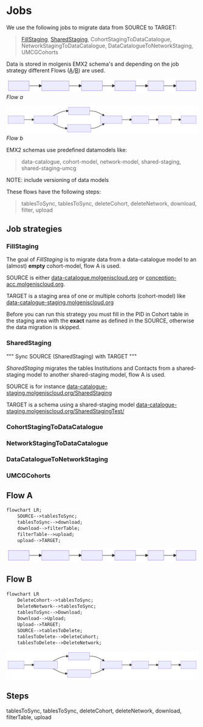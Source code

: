 # Jobs

We use the following jobs to migrate data from SOURCE to TARGET:
> [FillStaging](#fillstaging), [SharedStaging](#sharedstaging), CohortStagingToDataCatalogue, NetworkStagingToDataCatalogue, DataCatalogueToNetworkStaging, UMCGCohorts

Data is stored in molgenis EMX2 schema's and depending on the job strategy different Flows ([A](#flow-a)/[B](#flow-b)) are used.

![Flow A](/docs/img/job_flow_a.svg)
*Flow a*

![Flow B](/docs/img/job_flow_b.svg)
*Flow b*

EMX2 schemas use predefined datamodels like:
> data-catalogue, cohort-model, network-model, shared-staging, shared-staging-umcg

NOTE: include versioning of data models

These flows have the following steps:
> tablesToSync, tablesToSync, deleteCohort, deleteNetwork, download, filter, upload

## Job strategies

### FillStaging

The goal of *FillStaging* is to migrate data from a data-catalogue model to an (almost) **empty** cohort-model, flow A is used.

SOURCE is either [data-catalogue.molgeniscloud.org](https://data-catalogue.molgeniscloud.org/) or [conception-acc.molgeniscloud.org](https://conception-acc.molgeniscloud.org/).

TARGET is a staging area of one or multiple cohorts (cohort-model) like [data-catalogue-staging.molgeniscloud.org](https://data-catalogue-staging.molgeniscloud.org/)

Before you can run this strategy you must fill in the PID in Cohort table in the staging area with the **exact** name as defined in the SOURCE, otherwise the data migration is skipped.

### SharedStaging

""" Sync SOURCE (SharedStaging) with TARGET """

*SharedStaging* migrates the tables Institutions and Contacts from a shared-staging model to another shared-staging model, flow A is used.

SOURCE is for instance [data-catalogue-staging.molgeniscloud.org/SharedStaging](https://data-catalogue-staging.molgeniscloud.org/SharedStaging/tables/#/)

TARGET is a schema using a shared-staging model [data-catalogue-staging.molgeniscloud.org/SharedStagingTest/](https://data-catalogue-staging-test.molgeniscloud.org/SharedStagingTest/)

### CohortStagingToDataCatalogue

### NetworkStagingToDataCatalogue

### DataCatalogueToNetworkStaging

### UMCGCohorts

## Flow A

```mermaid
flowchart LR;
    SOURCE-->tablesToSync;
    tablesToSync-->download;
    download-->filterTable;
    filterTable-->upload;
    upload-->TARGET;
```

![Flow A](/docs/img/job_flow_a.svg)

## Flow B

```mermaid
flowchart LR
    DeleteCohort-->tablesToSync;
    DeleteNetwork-->tablesToSync;
    tablesToSync-->Download;
    Download-->Upload;
    Upload-->TARGET;
    SOURCE-->tablesToDelete;
    tablesToDelete-->DeleteCohort;
    tablesToDelete-->DeleteNetwork;
```

![Flow B](/docs/img/job_flow_b.svg)

## Steps

tablesToSync, tablesToSync, deleteCohort, deleteNetwork, download, filterTable, upload
